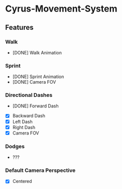 # Cyrus-Movement-System

## Features
### Walk
- [DONE] Walk Animation

### Sprint
- [DONE] Sprint Animation
- [DONE]  Camera FOV

### Directional Dashes
- [DONE] Forward Dash
- [X] Backward Dash
- [X] Left Dash
- [X] Right Dash
- [X] Camera FOV

### Dodges
- ???

### Default Camera Perspective
- [X] Centered
